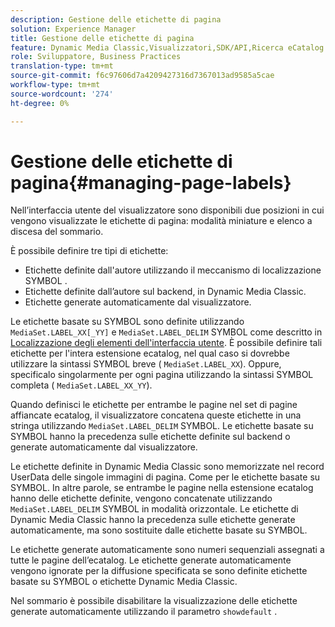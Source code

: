 ```yaml
---
description: Gestione delle etichette di pagina
solution: Experience Manager
title: Gestione delle etichette di pagina
feature: Dynamic Media Classic,Visualizzatori,SDK/API,Ricerca eCatalog
role: Sviluppatore, Business Practices
translation-type: tm+mt
source-git-commit: f6c97606d7a4209427316d7367013ad9585a5cae
workflow-type: tm+mt
source-wordcount: '274'
ht-degree: 0%

---
```



# Gestione delle etichette di pagina{#managing-page-labels}

Nell’interfaccia utente del visualizzatore sono disponibili due posizioni in cui vengono visualizzate le etichette di pagina: modalità miniature e elenco a discesa del sommario.

È possibile definire tre tipi di etichette:

* Etichette definite dall&#39;autore utilizzando il meccanismo di localizzazione SYMBOL .
* Etichette definite dall’autore sul backend, in Dynamic Media Classic.
* Etichette generate automaticamente dal visualizzatore.

Le etichette basate su SYMBOL sono definite utilizzando `MediaSet.LABEL_XX[_YY]` e `MediaSet.LABEL_DELIM` SYMBOL come descritto in [Localizzazione degli elementi dell&#39;interfaccia utente](../../c-html5-s7-aem-asset-viewers/c-html5-20-ecatalog-viewer-about/c-html5-20-ecatalog-viewer-localization.md#concept-cbfc39344c494eb7b9f6a272cff0cc74). È possibile definire tali etichette per l&#39;intera estensione ecatalog, nel qual caso si dovrebbe utilizzare la sintassi SYMBOL breve ( `MediaSet.LABEL_XX`). Oppure, specificalo singolarmente per ogni pagina utilizzando la sintassi SYMBOL completa ( `MediaSet.LABEL_XX_YY`).

Quando definisci le etichette per entrambe le pagine nel set di pagine affiancate ecatalog, il visualizzatore concatena queste etichette in una stringa utilizzando `MediaSet.LABEL_DELIM` SYMBOL. Le etichette basate su SYMBOL hanno la precedenza sulle etichette definite sul backend o generate automaticamente dal visualizzatore.

Le etichette definite in Dynamic Media Classic sono memorizzate nel record UserData delle singole immagini di pagina. Come per le etichette basate su SYMBOL. In altre parole, se entrambe le pagine nella estensione ecatalog hanno delle etichette definite, vengono concatenate utilizzando `MediaSet.LABEL_DELIM` SYMBOL in modalità orizzontale. Le etichette di Dynamic Media Classic hanno la precedenza sulle etichette generate automaticamente, ma sono sostituite dalle etichette basate su SYMBOL.

Le etichette generate automaticamente sono numeri sequenziali assegnati a tutte le pagine dell’ecatalog. Le etichette generate automaticamente vengono ignorate per la diffusione specificata se sono definite etichette basate su SYMBOL o etichette Dynamic Media Classic.

Nel sommario è possibile disabilitare la visualizzazione delle etichette generate automaticamente utilizzando il parametro `showdefault` .
